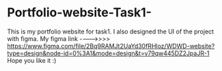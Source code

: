 # Portfolio-website-Task1-
This is my portfolio website for task1.
I also designed the UI of the project with figma.
My figma link ---->>>>  https://www.figma.com/file/2Bq9RAMJt2UaYd30fRHloz/WDWD-website?type=design&node-id=0%3A1&mode=design&t=v79qw445DZ2JpaJR-1
Hope you like it :)
